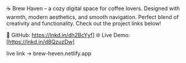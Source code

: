 ☕ Brew Haven – a cozy digital space for coffee lovers. Designed with warmth, modern aesthetics, and smooth navigation. Perfect blend of creativity and functionality. Check out the project links below!

🔗 GitHub: https://lnkd.in/dh2BcYyf]
🌐 Live Demo: [https://lnkd.in/d8QzuzDw]


live link -> brew-heven.netlify.app


